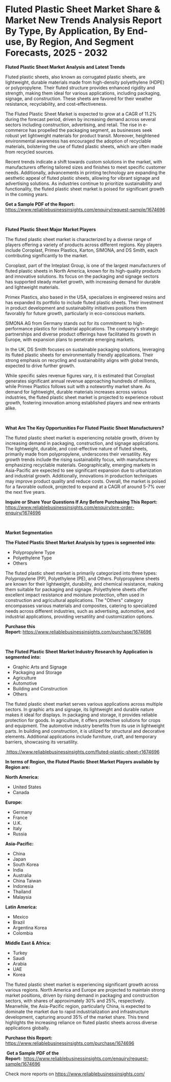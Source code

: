 <p><h1>Fluted Plastic Sheet Market Share & Market New Trends Analysis Report By Type, By Application, By End-use, By Region, And Segment Forecasts, 2025 - 2032</h1></p><p><strong>Fluted Plastic Sheet Market Analysis and Latest Trends</strong></p>
<p><p>Fluted plastic sheets, also known as corrugated plastic sheets, are lightweight, durable materials made from high-density polyethylene (HDPE) or polypropylene. Their fluted structure provides enhanced rigidity and strength, making them ideal for various applications, including packaging, signage, and construction. These sheets are favored for their weather resistance, recyclability, and cost-effectiveness.</p><p>The Fluted Plastic Sheet Market is expected to grow at a CAGR of 11.2% during the forecast period, driven by increasing demand across several sectors including construction, advertising, and retail. The rise in e-commerce has propelled the packaging segment, as businesses seek robust yet lightweight materials for product transit. Moreover, heightened environmental awareness has encouraged the adoption of recyclable materials, bolstering the use of fluted plastic sheets, which are often made from recycled sources.</p><p>Recent trends indicate a shift towards custom solutions in the market, with manufacturers offering tailored sizes and finishes to meet specific customer needs. Additionally, advancements in printing technology are expanding the aesthetic appeal of fluted plastic sheets, allowing for vibrant signage and advertising solutions. As industries continue to prioritize sustainability and functionality, the fluted plastic sheet market is poised for significant growth in the coming years.</p></p>
<p><strong>Get a Sample PDF of the Report:&nbsp;</strong> <a href="https://www.reliablebusinessinsights.com/enquiry/request-sample/1674696?utm_campaign=3568&utm_medium=2&utm_source=Github&utm_content=ia&utm_term=01042025&utm_id=fluted-plastic-sheet">https://www.reliablebusinessinsights.com/enquiry/request-sample/1674696</a></p>
<p>&nbsp;</p>
<p><strong>Fluted Plastic Sheet Major Market Players</strong></p>
<p><p>The fluted plastic sheet market is characterized by a diverse range of players offering a variety of products across different regions. Key players include Coroplast, Primex Plastics, Karton, SIMONA, and DS Smith, each contributing significantly to the market.</p><p>Coroplast, part of the Inteplast Group, is one of the largest manufacturers of fluted plastic sheets in North America, known for its high-quality products and innovative solutions. Its focus on the packaging and signage sectors has supported steady market growth, with increasing demand for durable and lightweight materials. </p><p>Primex Plastics, also based in the USA, specializes in engineered resins and has expanded its portfolio to include fluted plastic sheets. Their investment in product development and sustainability initiatives positions them favorably for future growth, particularly in eco-conscious markets.</p><p>SIMONA AG from Germany stands out for its commitment to high-performance plastics for industrial applications. The company’s strategic partnerships and diverse product offerings have facilitated its growth in Europe, with expansion plans to penetrate emerging markets.</p><p>In the UK, DS Smith focuses on sustainable packaging solutions, leveraging its fluted plastic sheets for environmentally friendly applications. Their strong emphasis on recycling and sustainability aligns with global trends, expected to drive further growth.</p><p>While specific sales revenue figures vary, it is estimated that Coroplast generates significant annual revenue approaching hundreds of millions, while Primex Plastics follows suit with a noteworthy market share. As demand for lightweight, durable materials increases across various industries, the fluted plastic sheet market is projected to experience robust growth, fostering innovation among established players and new entrants alike.</p></p>
<p>&nbsp;</p>
<p><strong>What Are The Key Opportunities For Fluted Plastic Sheet Manufacturers?</strong></p>
<p><p>The fluted plastic sheet market is experiencing notable growth, driven by increasing demand in packaging, construction, and signage applications. The lightweight, durable, and cost-effective nature of fluted sheets, primarily made from polypropylene, underscores their versatility. Key growth trends include the rising sustainability focus, with manufacturers emphasizing recyclable materials. Geographically, emerging markets in Asia-Pacific are expected to see significant expansion due to urbanization and industrial growth. Additionally, innovations in production techniques may improve product quality and reduce costs. Overall, the market is poised for a favorable outlook, projected to expand at a CAGR of around 5-7% over the next five years.</p></p>
<p><strong>Inquire or Share Your Questions If Any Before Purchasing This Report:</strong> <a href="https://www.reliablebusinessinsights.com/enquiry/pre-order-enquiry/1674696?utm_campaign=3568&utm_medium=2&utm_source=Github&utm_content=ia&utm_term=01042025&utm_id=fluted-plastic-sheet">https://www.reliablebusinessinsights.com/enquiry/pre-order-enquiry/1674696</a></p>
<p>&nbsp;</p>
<p><strong>Market Segmentation</strong></p>
<p><strong>The Fluted Plastic Sheet Market Analysis by types is segmented into:</strong></p>
<p><ul><li>Polypropylene Type</li><li>Polyethylene Type</li><li>Others</li></ul></p>
<p><p>The fluted plastic sheet market is primarily categorized into three types: Polypropylene (PP), Polyethylene (PE), and Others. Polypropylene sheets are known for their lightweight, durability, and chemical resistance, making them suitable for packaging and signage. Polyethylene sheets offer excellent impact resistance and moisture protection, often used in construction and agricultural applications. The "Others" category encompasses various materials and composites, catering to specialized needs across different industries, such as advertising, automotive, and industrial applications, providing versatility and customization options.</p></p>
<p><strong>Purchase this Report:&nbsp;</strong><a href="https://www.reliablebusinessinsights.com/purchase/1674696?utm_campaign=3568&utm_medium=2&utm_source=Github&utm_content=ia&utm_term=01042025&utm_id=fluted-plastic-sheet">https://www.reliablebusinessinsights.com/purchase/1674696</a></p>
<p>&nbsp;</p>
<p><strong>The Fluted Plastic Sheet Market Industry Research by Application is segmented into:</strong></p>
<p><ul><li>Graphic Arts and Signage</li><li>Packaging and Storage</li><li>Agriculture</li><li>Automotive</li><li>Building and Construction</li><li>Others</li></ul></p>
<p><p>The fluted plastic sheet market serves various applications across multiple sectors. In graphic arts and signage, its lightweight and durable nature makes it ideal for displays. In packaging and storage, it provides reliable protection for goods. In agriculture, it offers protective solutions for crops and equipment. The automotive industry benefits from its use in lightweight parts. In building and construction, it is utilized for structural and decorative elements. Additional applications include furniture, craft, and temporary barriers, showcasing its versatility.</p></p>
<p><a href="https://www.reliablebusinessinsights.com/fluted-plastic-sheet-r1674696?utm_campaign=3568&utm_medium=2&utm_source=Github&utm_content=ia&utm_term=01042025&utm_id=fluted-plastic-sheet">&nbsp;https://www.reliablebusinessinsights.com/fluted-plastic-sheet-r1674696</a></p>
<p><strong>In terms of Region, the Fluted Plastic Sheet Market Players available by Region are:</strong></p>
<p>
    <p> <strong> North America: </strong>
        <ul>
            <li>United States</li>
            <li>Canada</li>
        </ul>
        </p> 
    <p> <strong> Europe: </strong>
        <ul>
            <li>Germany</li>
            <li>France</li>
            <li>U.K.</li>
            <li>Italy</li>
            <li>Russia</li>
        </ul>
        </p> 
    <p> <strong> Asia-Pacific: </strong>
        <ul>
            <li>China</li>
            <li>Japan</li>
            <li>South Korea</li>
            <li>India</li>
            <li>Australia</li>
            <li>China Taiwan</li>
            <li>Indonesia</li>
            <li>Thailand</li>
            <li>Malaysia</li>
        </ul>
        </p> 
    <p> <strong> Latin America: </strong>
        <ul>
            <li>Mexico</li>
            <li>Brazil</li>
            <li>Argentina Korea</li>
            <li>Colombia</li>
        </ul>
        </p> 
    <p> <strong> Middle East & Africa: </strong>
        <ul>
            <li>Turkey</li>
            <li>Saudi</li>
            <li>Arabia</li>
            <li>UAE</li>
            <li>Korea</li>
        </ul>
    </p>
    </p>
<p><p>The fluted plastic sheet market is experiencing significant growth across various regions. North America and Europe are projected to maintain strong market positions, driven by rising demand in packaging and construction sectors, with shares of approximately 30% and 25%, respectively. Meanwhile, the Asia-Pacific region, particularly China, is expected to dominate the market due to rapid industrialization and infrastructure development, capturing around 35% of the market share. This trend highlights the increasing reliance on fluted plastic sheets across diverse applications globally.</p></p>
<p><strong>Purchase this Report: </strong><a href="https://www.reliablebusinessinsights.com/purchase/1674696?utm_campaign=3568&utm_medium=2&utm_source=Github&utm_content=ia&utm_term=01042025&utm_id=fluted-plastic-sheet">https://www.reliablebusinessinsights.com/purchase/1674696</a></p>
<p>&nbsp;<strong>Get a Sample PDF of the Report:&nbsp;&nbsp;</strong><a href="https://www.reliablebusinessinsights.com/enquiry/request-sample/1674696?utm_campaign=3568&utm_medium=2&utm_source=Github&utm_content=ia&utm_term=01042025&utm_id=fluted-plastic-sheet">https://www.reliablebusinessinsights.com/enquiry/request-sample/1674696</a></p>
<p><strong></strong></p>
<p>Check more reports on <a href="https://www.reliablebusinessinsights.com/?utm_campaign=3568&utm_medium=2&utm_source=Github&utm_content=ia&utm_term=01042025&utm_id=fluted-plastic-sheet">https://www.reliablebusinessinsights.com/</a></p>